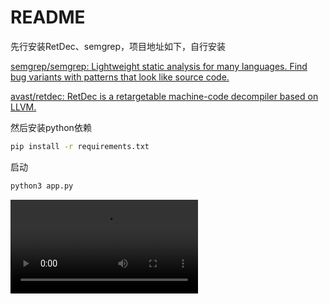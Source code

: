 # README

先行安装RetDec、semgrep，项目地址如下，自行安装

[semgrep/semgrep: Lightweight static analysis for many languages. Find bug variants with patterns that look like source code.](https://github.com/semgrep/semgrep)

[avast/retdec: RetDec is a retargetable machine-code decompiler based on LLVM.](https://github.com/avast/retdec)

然后安装python依赖

```bash
pip install -r requirements.txt
```

启动

```bash
python3 app.py
```

![](https://cdn.jsdelivr.net/gh/korey0sh1/clouding@master/data/redpandacompress_2025-06-09%2015-37-18.mp4)


